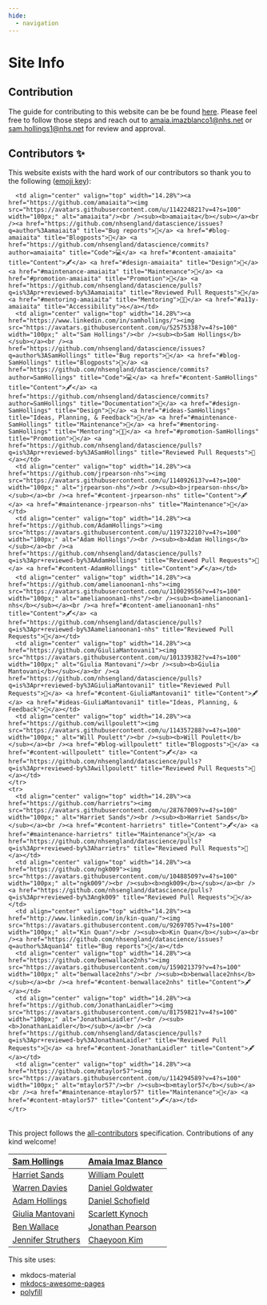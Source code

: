 ```yaml
---
hide:
  - navigation
---
```


# Site Info

## Contribution
The guide for contributing to this website can be be found [here](https://github.com/nhsengland/datascience/blob/main/CONTRIBUTE.md). Please feel free to follow those steps and reach out to [amaia.imazblanco1@nhs.net](mailto:amaia.imazblanco1@nhs.net) or [sam.hollings1@nhs.net](mailto:sam.hollings1@nhs.net) for review and approval. 

## Contributors ✨

This website exists with the hard work of our contributors so thank you to the following ([emoji key](https://allcontributors.org/docs/en/emoji-key)):

<!-- ALL-CONTRIBUTORS-LIST:START - Do not remove or modify this section -->
<!-- prettier-ignore-start -->
<!-- markdownlint-disable -->
<table>
  <tbody>
    <tr>

      <td align="center" valign="top" width="14.28%"><a href="https://github.com/amaiaita"><img src="https://avatars.githubusercontent.com/u/114224821?v=4?s=100" width="100px;" alt="amaiaita"/><br /><sub><b>amaiaita</b></sub></a><br /><a href="https://github.com/nhsengland/datascience/issues?q=author%3Aamaiaita" title="Bug reports">🐛</a> <a href="#blog-amaiaita" title="Blogposts">📝</a> <a href="https://github.com/nhsengland/datascience/commits?author=amaiaita" title="Code">💻</a> <a href="#content-amaiaita" title="Content">🖋</a> <a href="#design-amaiaita" title="Design">🎨</a> <a href="#maintenance-amaiaita" title="Maintenance">🚧</a> <a href="#promotion-amaiaita" title="Promotion">📣</a> <a href="https://github.com/nhsengland/datascience/pulls?q=is%3Apr+reviewed-by%3Aamaiaita" title="Reviewed Pull Requests">👀</a> <a href="#mentoring-amaiaita" title="Mentoring">🧑‍🏫</a> <a href="#a11y-amaiaita" title="Accessibility">️️️️♿️</a></td>
      <td align="center" valign="top" width="14.28%"><a href="https://www.linkedin.com/in/samhollings/"><img src="https://avatars.githubusercontent.com/u/52575338?v=4?s=100" width="100px;" alt="Sam Hollings"/><br /><sub><b>Sam Hollings</b></sub></a><br /><a href="https://github.com/nhsengland/datascience/issues?q=author%3ASamHollings" title="Bug reports">🐛</a> <a href="#blog-SamHollings" title="Blogposts">📝</a> <a href="https://github.com/nhsengland/datascience/commits?author=SamHollings" title="Code">💻</a> <a href="#content-SamHollings" title="Content">🖋</a> <a href="https://github.com/nhsengland/datascience/commits?author=SamHollings" title="Documentation">📖</a> <a href="#design-SamHollings" title="Design">🎨</a> <a href="#ideas-SamHollings" title="Ideas, Planning, & Feedback">🤔</a> <a href="#maintenance-SamHollings" title="Maintenance">🚧</a> <a href="#mentoring-SamHollings" title="Mentoring">🧑‍🏫</a> <a href="#promotion-SamHollings" title="Promotion">📣</a> <a href="https://github.com/nhsengland/datascience/pulls?q=is%3Apr+reviewed-by%3ASamHollings" title="Reviewed Pull Requests">👀</a></td>
      <td align="center" valign="top" width="14.28%"><a href="https://github.com/jrpearson-nhs"><img src="https://avatars.githubusercontent.com/u/114092613?v=4?s=100" width="100px;" alt="jrpearson-nhs"/><br /><sub><b>jrpearson-nhs</b></sub></a><br /><a href="#content-jrpearson-nhs" title="Content">🖋</a> <a href="#maintenance-jrpearson-nhs" title="Maintenance">🚧</a></td>
      <td align="center" valign="top" width="14.28%"><a href="https://github.com/AdamHollings"><img src="https://avatars.githubusercontent.com/u/119732210?v=4?s=100" width="100px;" alt="Adam Hollings"/><br /><sub><b>Adam Hollings</b></sub></a><br /><a href="https://github.com/nhsengland/datascience/pulls?q=is%3Apr+reviewed-by%3AAdamHollings" title="Reviewed Pull Requests">👀</a> <a href="#content-AdamHollings" title="Content">🖋</a></td>
      <td align="center" valign="top" width="14.28%"><a href="https://github.com/amelianoonan1-nhs"><img src="https://avatars.githubusercontent.com/u/110029556?v=4?s=100" width="100px;" alt="amelianoonan1-nhs"/><br /><sub><b>amelianoonan1-nhs</b></sub></a><br /><a href="#content-amelianoonan1-nhs" title="Content">🖋</a> <a href="https://github.com/nhsengland/datascience/pulls?q=is%3Apr+reviewed-by%3Aamelianoonan1-nhs" title="Reviewed Pull Requests">👀</a></td>
      <td align="center" valign="top" width="14.28%"><a href="https://github.com/GiuliaMantovani1"><img src="https://avatars.githubusercontent.com/u/101339382?v=4?s=100" width="100px;" alt="Giulia Mantovani"/><br /><sub><b>Giulia Mantovani</b></sub></a><br /><a href="https://github.com/nhsengland/datascience/pulls?q=is%3Apr+reviewed-by%3AGiuliaMantovani1" title="Reviewed Pull Requests">👀</a> <a href="#content-GiuliaMantovani1" title="Content">🖋</a> <a href="#ideas-GiuliaMantovani1" title="Ideas, Planning, & Feedback">🤔</a></td>
      <td align="center" valign="top" width="14.28%"><a href="https://github.com/willpoulett"><img src="https://avatars.githubusercontent.com/u/114357288?v=4?s=100" width="100px;" alt="Will Poulett"/><br /><sub><b>Will Poulett</b></sub></a><br /><a href="#blog-willpoulett" title="Blogposts">📝</a> <a href="#content-willpoulett" title="Content">🖋</a> <a href="https://github.com/nhsengland/datascience/pulls?q=is%3Apr+reviewed-by%3Awillpoulett" title="Reviewed Pull Requests">👀</a></td>
    </tr>
    <tr>
      <td align="center" valign="top" width="14.28%"><a href="https://github.com/harrietrs"><img src="https://avatars.githubusercontent.com/u/28767009?v=4?s=100" width="100px;" alt="Harriet Sands"/><br /><sub><b>Harriet Sands</b></sub></a><br /><a href="#content-harrietrs" title="Content">🖋</a> <a href="#maintenance-harrietrs" title="Maintenance">🚧</a> <a href="https://github.com/nhsengland/datascience/pulls?q=is%3Apr+reviewed-by%3Aharrietrs" title="Reviewed Pull Requests">👀</a></td>
      <td align="center" valign="top" width="14.28%"><a href="https://github.com/ngk009"><img src="https://avatars.githubusercontent.com/u/10488509?v=4?s=100" width="100px;" alt="ngk009"/><br /><sub><b>ngk009</b></sub></a><br /><a href="https://github.com/nhsengland/datascience/pulls?q=is%3Apr+reviewed-by%3Angk009" title="Reviewed Pull Requests">👀</a></td>
      <td align="center" valign="top" width="14.28%"><a href="http://www.linkedin.com/in/kin-quan/"><img src="https://avatars.githubusercontent.com/u/9269705?v=4?s=100" width="100px;" alt="Kin Quan"/><br /><sub><b>Kin Quan</b></sub></a><br /><a href="https://github.com/nhsengland/datascience/issues?q=author%3Aquan14" title="Bug reports">🐛</a></td>
      <td align="center" valign="top" width="14.28%"><a href="https://github.com/benwallace2nhs"><img src="https://avatars.githubusercontent.com/u/159021379?v=4?s=100" width="100px;" alt="benwallace2nhs"/><br /><sub><b>benwallace2nhs</b></sub></a><br /><a href="#content-benwallace2nhs" title="Content">🖋</a></td>
      <td align="center" valign="top" width="14.28%"><a href="https://github.com/JonathanLaidler"><img src="https://avatars.githubusercontent.com/u/81759821?v=4?s=100" width="100px;" alt="JonathanLaidler"/><br /><sub><b>JonathanLaidler</b></sub></a><br /><a href="https://github.com/nhsengland/datascience/pulls?q=is%3Apr+reviewed-by%3AJonathanLaidler" title="Reviewed Pull Requests">👀</a> <a href="#content-JonathanLaidler" title="Content">🖋</a></td>
      <td align="center" valign="top" width="14.28%"><a href="https://github.com/mtaylor57"><img src="https://avatars.githubusercontent.com/u/114294589?v=4?s=100" width="100px;" alt="mtaylor57"/><br /><sub><b>mtaylor57</b></sub></a><br /><a href="#maintenance-mtaylor57" title="Maintenance">🚧</a> <a href="#content-mtaylor57" title="Content">🖋</a></td>
    </tr>
  </tbody>
</table>

<!-- markdownlint-restore -->
<!-- prettier-ignore-end -->

<!-- ALL-CONTRIBUTORS-LIST:END -->

This project follows the [all-contributors](https://github.com/all-contributors/all-contributors) specification. Contributions of any kind welcome!

|[Sam Hollings](https://github.com/SamHollings) | [Amaia Imaz Blanco](https://github.com/amaiaita) |
| :---------------------------------------------| :------------------------------------------------|
| [Harriet Sands](https://github.com/harrietrs)| [William Poulett](https://github.com/willpoulett) |
|[Warren Davies](https://github.com/warren-davies4) | [Daniel Goldwater](https://github.com/DanGoldwater1) |
| [Adam Hollings](https://github.com/AdamHollings)| [Daniel Schofield](https://github.com/danjscho) |
| [Giulia Mantovani](https://github.com/GiuliaMantovani1) | [Scarlett Kynoch](https://github.com/scarlett-k-nhs) |
| [Ben Wallace](https://github.com/benWallace57) | [Jonathan Pearson](https://github.com/jrpearson-nhs) |
| [Jennifer Struthers](https://github.com/jenniferstruthers1-nhs) | [Chaeyoon Kim](https://github.com/ChaeyoonKimNHSE) |

This site uses:

- mkdocs-material
- [mkdocs-awesome-pages](https://github.com/lukasgeiter/mkdocs-awesome-pages-plugin)
- [polyfill](https://polyfill.io/v3/polyfill.min.js?features=es6)
